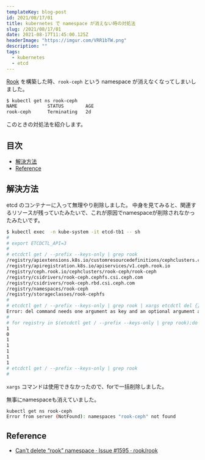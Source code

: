 ```yaml
---
templateKey: blog-post
id: 2021/08/17/01
title: kubernetes で namespace が消えない時の対処法
slug: /2021/08/17/01
date: 2021-08-17T11:45:00.125Z
headerImage: "https://imgur.com/VRR1bTW.png"
description: ""
tags:
  - kubernetes
  - etcd
---
```


[Rook](https://rook.io/docs/rook/v1.6/ceph-quickstart.html) を構築した時、`rook-ceph` という namespace が消えなくなってしまいしました。

```bash
$ kubectl get ns rook-ceph
NAME           STATUS        AGE
rook-ceph      Terminating   2d
```

このときの対処法を紹介します。

## 目次
<!-- START doctoc generated TOC please keep comment here to allow auto update -->
<!-- DON'T EDIT THIS SECTION, INSTEAD RE-RUN doctoc TO UPDATE -->


- [解決方法](#%E8%A7%A3%E6%B1%BA%E6%96%B9%E6%B3%95)
- [Reference](#reference)

<!-- END doctoc generated TOC please keep comment here to allow auto update -->

## 解決方法

etcd のコンテナーに入って無理やり削除しました。
中身を見てみると、関連するリソースが残っていたみたいで、これが原因でnamespaceが削除されなかったみたいです。

```bash
$ kubectl exec  -n kube-system -it etcd-tb1 -- sh
#
# export ETCDCTL_API=3
#
# etcdctl get / --prefix --keys-only | grep rook
/registry/apiextensions.k8s.io/customresourcedefinitions/cephclusters.ceph.rook.io
/registry/apiregistration.k8s.io/apiservices/v1.ceph.rook.io
/registry/ceph.rook.io/cephclusters/rook-ceph/rook-ceph
/registry/csidrivers/rook-ceph.cephfs.csi.ceph.com
/registry/csidrivers/rook-ceph.rbd.csi.ceph.com
/registry/namespaces/rook-ceph
/registry/storageclasses/rook-cephfs
#
# etcdctl get / --prefix --keys-only | grep rook | xargs etcdctl del {}
Error: del command needs one argument as key and an optional argument as range_end
#
# for registry in $(etcdctl get / --prefix --keys-only | grep rook);do etcdctl del $registry;done
1
0
1
1
1
1
1
# etcdctl get / --prefix --keys-only | grep rook
#
```

`xargs` コマンドは使用できなかったので、forで一括削除しました。

無事にnamespaceも消えていました。

```bash
kubectl get ns rook-ceph
Error from server (NotFound): namespaces "rook-ceph" not found
```

## Reference

- [Can't delete “rook” namespace · Issue #1595 · rook/rook](https://github.com/rook/rook/issues/1595)